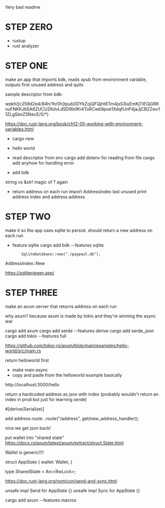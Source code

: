 Very bad readme

# STEP ZERO

- rustup
- rust analyzer

# STEP ONE

make an app that imports bdk, reads xpub from environment variable, outputs first unused address and quits

sample descriptor from bdk:

wpkh([c258d2e4/84h/1h/0h]tpubDDYkZojQFQjht8Tm4jsS3iuEmKjTiEGjG6KnuFNKKJb5A6ZUCUZKdvLdSDWofKi4ToRCwb9poe1XdqfUnP4jaJjCB2Zwv11ZLgSbnZSNecE/0/\*)

https://doc.rust-lang.org/book/ch12-05-working-with-environment-variables.html

- cargo new
- hello world
- read descriptor from env
  cargo add dotenv for reading from file
  cargo add anyhow for handling error

- add bdk

string vs &str!
magic of ? again

- return address on each run
  import AddressIndex
  last unused
  print address index and address.address

# STEP TWO

make it so the app uses sqlite to persist. should return a new address on each run

- feature sqlite
  cargo add bdk --features sqlite

          SqliteDatabase::new("./paypaul.db"),

AddressIndex::New

https://sqliteviewer.app/

# STEP THREE

make an axum server that returns address on each run

why axum? because axum is made by tokio and they're winning the async war

cargo add axum
cargo add serde --features derive
cargo add serde_json
cargo add tokio --features full

https://github.com/tokio-rs/axum/blob/main/examples/hello-world/src/main.rs

return helloworld first

- make main async
- copy and paste from the helloworld example basically

http://localhost:3000/hello

return a hardcoded address as json with index (probably wouldn't return an index in prod but just for learning serde)

#[derive(Serialize)]

add address route: .route("/address", get(new_address_handler));

nice we get json back!

put wallet into "shared state"
https://docs.rs/axum/latest/axum/extract/struct.State.html

Wallet is generic!!!!

struct AppState {
wallet: Wallet<SqliteDatabase>,
}

type SharedState = Arc<RwLock<AppState>>;

https://doc.rust-lang.org/nomicon/send-and-sync.html

unsafe impl Send for AppState {}
unsafe impl Sync for AppState {}

cargo add axum --features macros
